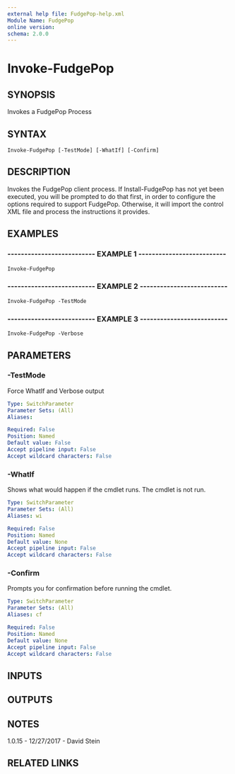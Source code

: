 ```yaml
---
external help file: FudgePop-help.xml
Module Name: FudgePop
online version: 
schema: 2.0.0
---
```


# Invoke-FudgePop

## SYNOPSIS
Invokes a FudgePop Process

## SYNTAX

```
Invoke-FudgePop [-TestMode] [-WhatIf] [-Confirm]
```

## DESCRIPTION
Invokes the FudgePop client process.
If Install-FudgePop has not yet been
executed, you will be prompted to do that first, in order to configure the
options required to support FudgePop. 
Otherwise, it will import the control 
XML file and process the instructions it provides.

## EXAMPLES

### -------------------------- EXAMPLE 1 --------------------------
```
Invoke-FudgePop
```

### -------------------------- EXAMPLE 2 --------------------------
```
Invoke-FudgePop -TestMode
```

### -------------------------- EXAMPLE 3 --------------------------
```
Invoke-FudgePop -Verbose
```

## PARAMETERS

### -TestMode
Force WhatIf and Verbose output

```yaml
Type: SwitchParameter
Parameter Sets: (All)
Aliases: 

Required: False
Position: Named
Default value: False
Accept pipeline input: False
Accept wildcard characters: False
```

### -WhatIf
Shows what would happen if the cmdlet runs.
The cmdlet is not run.

```yaml
Type: SwitchParameter
Parameter Sets: (All)
Aliases: wi

Required: False
Position: Named
Default value: None
Accept pipeline input: False
Accept wildcard characters: False
```

### -Confirm
Prompts you for confirmation before running the cmdlet.

```yaml
Type: SwitchParameter
Parameter Sets: (All)
Aliases: cf

Required: False
Position: Named
Default value: None
Accept pipeline input: False
Accept wildcard characters: False
```

## INPUTS

## OUTPUTS

## NOTES
1.0.15 - 12/27/2017 - David Stein

## RELATED LINKS


